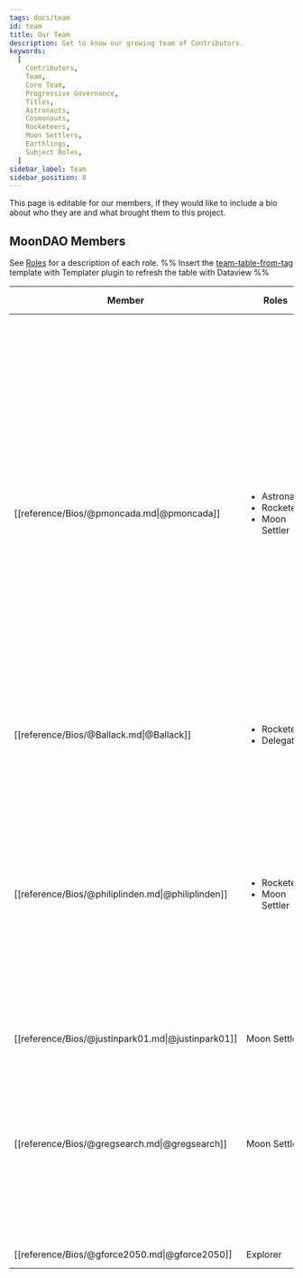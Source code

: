```yaml
---
tags: docs/team
id: team
title: Our Team
description: Get to know our growing team of Contributors.
keywords:
  [
    Contributors,
    Team,
    Core Team,
    Progressive Governance,
    Titles,
    Astronauts,
    Cosmonauts,
    Rocketeers,
    Moon Settlers,
    Earthlings,
    Subject Roles,
  ]
sidebar_label: Team
sidebar_position: 8
---
```

This page is editable for our members, if they would like to include a bio about who they are and what brought them to this project.

## MoonDAO Members
See [Roles](Roles.md) for a description of each role.
%% 
Insert the [team-table-from-tag](team-table-from-tag.md) template with Templater plugin to refresh the table with
Dataview
%%

| Member                                             | Roles                                                              | Member Since       | Bio                                                                                                                                                                                                                                                                                                                                                                                                                                                                                                                                                                                                                                                                                                                                                                   |
| -------------------------------------------------- | ------------------------------------------------------------------ | ------------------ | --------------------------------------------------------------------------------------------------------------------------------------------------------------------------------------------------------------------------------------------------------------------------------------------------------------------------------------------------------------------------------------------------------------------------------------------------------------------------------------------------------------------------------------------------------------------------------------------------------------------------------------------------------------------------------------------------------------------------------------------------------------------- |
| [[reference/Bios/@pmoncada.md\|@pmoncada]]         | <ul><li>Astronaut</li><li>Rocketeer</li><li>Moon Settler</li></ul> | January 22, 2022   | Hey I'm Pablo, I used to work at BigTech but dropped out after seeing where the world could be headed with centralized control over billions of people's lives. I see decentralization as an answer to fixing some of those problems. For the past year and a half I have worked on JuntoDAO to allow people to collectively govern their real life and digital assets with smart contacts. Basically making it easier to share things with your friends. I was also a core contributor at ConstitutionDAO (controversially, I "resigned"). Before that I worked at Waymo (Google's self driving car), YoutubeVR, and in biotech. I mostly grew up in Ann Arbor, MI, and went to Michigan (go blue!), but I'm very culturally Spanish and lived in Zaragoza as a kid. |
| [[reference/Bios/@Ballack.md\|@Ballack]]           | <ul><li>Rocketeer</li><li>Delegate</li></ul>                       | January 20, 2022   | \-                                                                                                                                                                                                                                                                                                                                                                                                                                                                                                                                                                                                                                                                                                                                                                    |
| [[reference/Bios/@philiplinden.md\|@philiplinden]] | <ul><li>Rocketeer</li><li>Moon Settler</li></ul>                   | September 22, 2022 | Phil is a spacecraft engineer, writer, and all around space nerd. His core values are: Do Good, Be Collaborative, Dream Big, Strive for Openness, and Take Pride in Every Task. Phil's professional experience includes R&D engineering for [SpaceX](SpaceX.md) (Mechanical/Reusability Engineering for Dragon Capsule), R&D engineering for Lockheed Martin Space (Electro-Optical engineer), Mission Operations for Planet Labs (Space Systems Engineer), and research for [Open Lunar Foundation](Open%20Lunar%20Foundation.md) (Fellow).                                                                                                                                                                                                                          |
| [[reference/Bios/@justinpark01.md\|@justinpark01]] | Moon Settler                                                       | \-                 | \-                                                                                                                                                                                                                                                                                                                                                                                                                                                                                                                                                                                                                                                                                                                                                                    |
| [[reference/Bios/@gregsearch.md\|@gregsearch]]     | Moon Settler                                                       | November 05, 2022  | Greg holds a Bachelor’s degree in Mathematics and Aeronautical Engineering, and a Master’s in Electrical Engineering. He helped early research in the Low Cost Attritable Aircraft Technology (LCAAT) program which became Skyborg. His research focuses mainly in aerospace, including: magnetic navigation, laser air data systems, and more.                                                                                                                                                                                                                                                                                                                                                                                                                       |
| [[reference/Bios/@gforce2050.md\|@gforce2050]]     | Explorer                                                           | November 15, 2022  | \-                                                                                                                                                                                                                                                                                                                                                                                                                                                                                                                                                                                                                                                                                                                                                                    |


